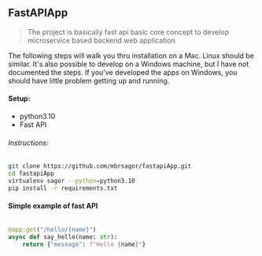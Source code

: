 ## FastAPIApp
> The project is basically fast api basic core concept to develop microservice based backend web application.

The following steps will walk you thru installation on a Mac. Linux should be similar. It's also possible to develop on a Windows machine, but I have not documented the steps. If you've developed the apps on Windows, you should have little problem getting up and running.

#### Setup:
- python3.10
- Fast API

###### Instructions:

```bash
git clone https://github.com/mbrsagor/fastapiApp.git
cd fastapiApp
virtualenv sagor --python=python3.10
pip install -r requirements.txt
```

#### Simple example of fast API
```python

@app.get("/hello/{name}")
async def say_hello(name: str):
    return {"message": f"Hello {name}"}

```

